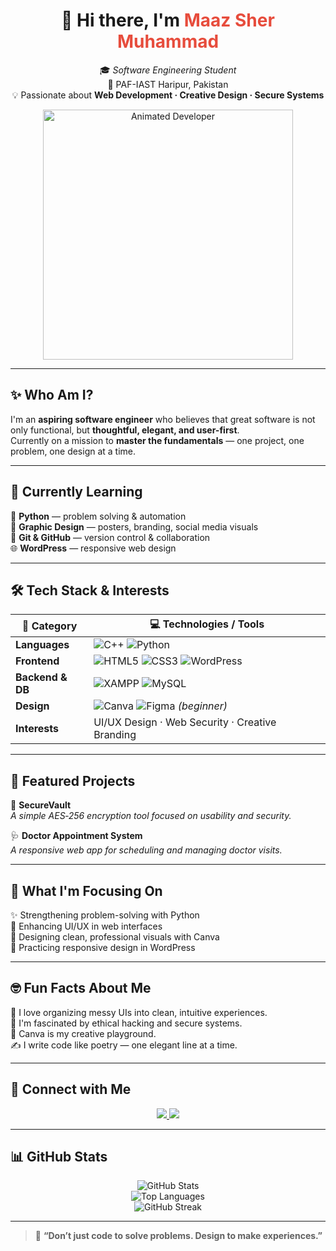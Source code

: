 <!-- Profile Header -->
<h1 align="center">
  👋 Hi there, I'm <span style="color:#e74c3c;">Maaz Sher Muhammad</span>
</h1>

<p align="center">
🎓 <em>Software Engineering Student</em><br>
📍 PAF-IAST Haripur, Pakistan<br>
💡 Passionate about <strong>Web Development · Creative Design · Secure Systems</strong>
</p>

<p align="center">
  <img src="https://media.giphy.com/media/qgQUggAC3Pfv687qPC/giphy.gif" width="400" alt="Animated Developer">
</p>

---

## ✨ Who Am I?

I'm an **aspiring software engineer** who believes that great software is not only functional, but **thoughtful, elegant, and user-first**.  
Currently on a mission to **master the fundamentals** — one project, one problem, one design at a time.

---

## 🎯 Currently Learning

🚀 **Python** — problem solving & automation  
🎨 **Graphic Design** — posters, branding, social media visuals  
🔄 **Git & GitHub** — version control & collaboration  
🌐 **WordPress** — responsive web design

---

## 🛠️ Tech Stack & Interests

| 🌟 **Category**    | 💻 **Technologies / Tools**                           |
|--------------------|-------------------------------------------------------|
| **Languages**      | ![C++](https://img.shields.io/badge/C++-00599C?style=flat&logo=cplusplus&logoColor=white) ![Python](https://img.shields.io/badge/Python-3776AB?style=flat&logo=python&logoColor=white) |
| **Frontend**       | ![HTML5](https://img.shields.io/badge/HTML5-E34F26?style=flat&logo=html5&logoColor=white) ![CSS3](https://img.shields.io/badge/CSS3-1572B6?style=flat&logo=css3&logoColor=white) ![WordPress](https://img.shields.io/badge/WordPress-21759B?style=flat&logo=wordpress&logoColor=white) |
| **Backend & DB**   | ![XAMPP](https://img.shields.io/badge/XAMPP-FB7A24?style=flat&logo=xampp&logoColor=white) ![MySQL](https://img.shields.io/badge/MySQL-4479A1?style=flat&logo=mysql&logoColor=white) |
| **Design**         | ![Canva](https://img.shields.io/badge/Canva-00C4CC?style=flat&logo=canva&logoColor=white) ![Figma](https://img.shields.io/badge/Figma-F24E1E?style=flat&logo=figma&logoColor=white) *(beginner)* |
| **Interests**      | UI/UX Design · Web Security · Creative Branding       |

---

## 🌟 Featured Projects

🔐 **SecureVault**  
*A simple AES‑256 encryption tool focused on usability and security.*

🩺 **Doctor Appointment System**  
*A responsive web app for scheduling and managing doctor visits.*

---

## 🎯 What I'm Focusing On

✨ Strengthening problem-solving with Python  
🎨 Enhancing UI/UX in web interfaces  
🌟 Designing clean, professional visuals with Canva  
📱 Practicing responsive design in WordPress

---

## 🤓 Fun Facts About Me

🌸 I love organizing messy UIs into clean, intuitive experiences.  
🔐 I'm fascinated by ethical hacking and secure systems.  
🎨 Canva is my creative playground.  
✍️ I write code like poetry — one elegant line at a time.

---

## 🔗 Connect with Me

<p align="center">
  <a href="https://github.com/MaazSherMuhammad/MaazSherMuhammad">
    <img src="https://img.shields.io/badge/GitHub-000000?style=for-the-badge&logo=github&logoColor=white"/>
  </a>
  <a href="https://www.linkedin.com/in/maaz-sher-muhammad-084987317">
    <img src="https://img.shields.io/badge/LinkedIn-0077B5?style=for-the-badge&logo=linkedin&logoColor=white"/>
  </a>
</p>

---

## 📊 GitHub Stats

<p align="center">
  <img src="https://github-readme-stats.vercel.app/api?username=MaazSherMuhammad&show_icons=true&theme=radical" alt="GitHub Stats" />
  <br>
  <img src="https://github-readme-stats.vercel.app/api/top-langs/?username=MaazSherMuhammad&layout=compact&theme=radical" alt="Top Languages" />
  <br>
  <img src="https://github-readme-streak-stats.herokuapp.com/?user=MaazSherMuhammad&theme=radical" alt="GitHub Streak" />
</p>

---

> 📝 **“Don’t just code to solve problems. Design to make experiences.”**
